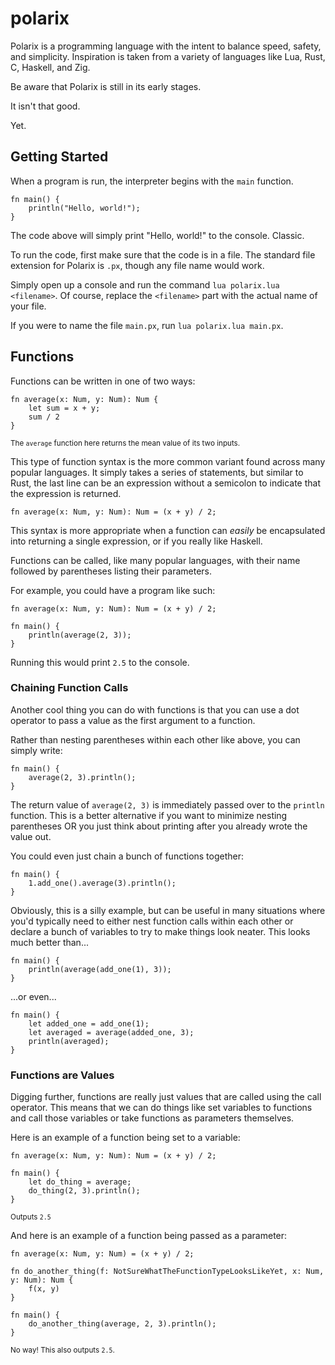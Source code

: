 # polarix

Polarix is a programming language with the intent to balance
speed, safety, and simplicity.
Inspiration is taken from a variety of languages
like Lua, Rust, C, Haskell, and Zig.

Be aware that Polarix is still in its early stages.

It isn't that good.

Yet.

## Getting Started

When a program is run, the interpreter begins with the `main` function.

```
fn main() {
    println("Hello, world!");
}
```

The code above will simply print "Hello, world!" to the console. Classic.

To run the code, first make sure that the code is in a file. The standard file
extension for Polarix is `.px`, though any file name would work.

Simply open up a console and run the command `lua polarix.lua <filename>`. Of
course, replace the `<filename>` part with the actual name of your file.

If you were to name the file `main.px`, run `lua polarix.lua main.px`.

## Functions

Functions can be written in one of two ways:

```
fn average(x: Num, y: Num): Num {
    let sum = x + y;
    sum / 2
}
```

<sup>The `average` function here returns the mean value of its two inputs.</sup>

This type of function syntax is the more common variant found across
many popular languages. It simply takes a series of statements, but similar to
Rust, the last line can be an expression without a semicolon to indicate that
the expression is returned.

```
fn average(x: Num, y: Num): Num = (x + y) / 2;
```

This syntax is more appropriate when a function can *easily* be encapsulated
into returning a single expression, or if you really like Haskell.

Functions can be called, like many popular languages, with their name followed
by parentheses listing their parameters.

For example, you could have a program like such:

```
fn average(x: Num, y: Num): Num = (x + y) / 2;

fn main() {
    println(average(2, 3));
}
```

Running this would print `2.5` to the console.

### Chaining Function Calls

Another cool thing you can do with functions is that you can use a dot
operator to pass a value as the first argument to a function.

Rather than nesting parentheses within each other like above, you can
simply write:

```
fn main() {
    average(2, 3).println();
}
```

The return value of `average(2, 3)` is immediately passed over to the
`println` function. This is a better alternative if you want to minimize
nesting parentheses OR you just think about printing after you already
wrote the value out.

You could even just chain a bunch of functions together:

```
fn main() {
    1.add_one().average(3).println();
}
```

Obviously, this is a silly example, but can be useful in many situations
where you'd typically need to either nest function calls within each other
or declare a bunch of variables to try to make things look neater. This
looks much better than...

```
fn main() {
    println(average(add_one(1), 3));
}
```

...or even...

```
fn main() {
    let added_one = add_one(1);
    let averaged = average(added_one, 3);
    println(averaged);
}
```

### Functions are Values

Digging further, functions are really just values that are called using
the call operator. This means that we can do things like set variables to
functions and call those variables or take functions as parameters themselves.

Here is an example of a function being set to a variable:

```
fn average(x: Num, y: Num): Num = (x + y) / 2;

fn main() {
    let do_thing = average;
    do_thing(2, 3).println();
}
```
<sub>Outputs `2.5`</sub>

And here is an example of a function being passed as a parameter:

```
fn average(x: Num, y: Num) = (x + y) / 2;

fn do_another_thing(f: NotSureWhatTheFunctionTypeLooksLikeYet, x: Num, y: Num): Num {
    f(x, y)
}

fn main() {
    do_another_thing(average, 2, 3).println();
}
```
<sub>No way! This also outputs `2.5`.</sub>
